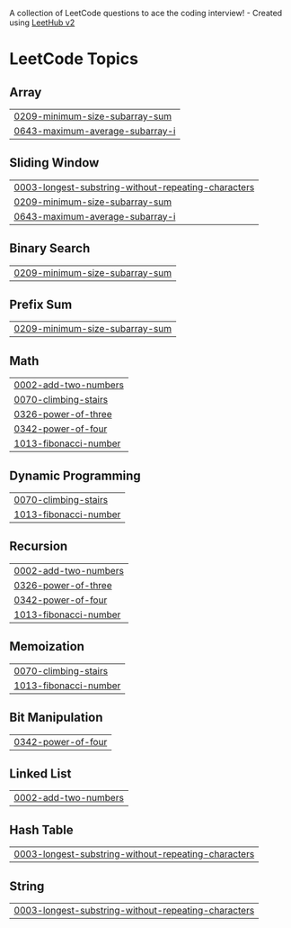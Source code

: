 A collection of LeetCode questions to ace the coding interview! - Created using [LeetHub v2](https://github.com/arunbhardwaj/LeetHub-2.0)
<!---LeetCode Topics Start-->
# LeetCode Topics
## Array
|  |
| ------- |
| [0209-minimum-size-subarray-sum](https://github.com/bhaturaj/leetcode/tree/master/0209-minimum-size-subarray-sum) |
| [0643-maximum-average-subarray-i](https://github.com/bhaturaj/leetcode/tree/master/0643-maximum-average-subarray-i) |
## Sliding Window
|  |
| ------- |
| [0003-longest-substring-without-repeating-characters](https://github.com/bhaturaj/leetcode/tree/master/0003-longest-substring-without-repeating-characters) |
| [0209-minimum-size-subarray-sum](https://github.com/bhaturaj/leetcode/tree/master/0209-minimum-size-subarray-sum) |
| [0643-maximum-average-subarray-i](https://github.com/bhaturaj/leetcode/tree/master/0643-maximum-average-subarray-i) |
## Binary Search
|  |
| ------- |
| [0209-minimum-size-subarray-sum](https://github.com/bhaturaj/leetcode/tree/master/0209-minimum-size-subarray-sum) |
## Prefix Sum
|  |
| ------- |
| [0209-minimum-size-subarray-sum](https://github.com/bhaturaj/leetcode/tree/master/0209-minimum-size-subarray-sum) |
## Math
|  |
| ------- |
| [0002-add-two-numbers](https://github.com/bhaturaj/leetcode/tree/master/0002-add-two-numbers) |
| [0070-climbing-stairs](https://github.com/bhaturaj/leetcode/tree/master/0070-climbing-stairs) |
| [0326-power-of-three](https://github.com/bhaturaj/leetcode/tree/master/0326-power-of-three) |
| [0342-power-of-four](https://github.com/bhaturaj/leetcode/tree/master/0342-power-of-four) |
| [1013-fibonacci-number](https://github.com/bhaturaj/leetcode/tree/master/1013-fibonacci-number) |
## Dynamic Programming
|  |
| ------- |
| [0070-climbing-stairs](https://github.com/bhaturaj/leetcode/tree/master/0070-climbing-stairs) |
| [1013-fibonacci-number](https://github.com/bhaturaj/leetcode/tree/master/1013-fibonacci-number) |
## Recursion
|  |
| ------- |
| [0002-add-two-numbers](https://github.com/bhaturaj/leetcode/tree/master/0002-add-two-numbers) |
| [0326-power-of-three](https://github.com/bhaturaj/leetcode/tree/master/0326-power-of-three) |
| [0342-power-of-four](https://github.com/bhaturaj/leetcode/tree/master/0342-power-of-four) |
| [1013-fibonacci-number](https://github.com/bhaturaj/leetcode/tree/master/1013-fibonacci-number) |
## Memoization
|  |
| ------- |
| [0070-climbing-stairs](https://github.com/bhaturaj/leetcode/tree/master/0070-climbing-stairs) |
| [1013-fibonacci-number](https://github.com/bhaturaj/leetcode/tree/master/1013-fibonacci-number) |
## Bit Manipulation
|  |
| ------- |
| [0342-power-of-four](https://github.com/bhaturaj/leetcode/tree/master/0342-power-of-four) |
## Linked List
|  |
| ------- |
| [0002-add-two-numbers](https://github.com/bhaturaj/leetcode/tree/master/0002-add-two-numbers) |
## Hash Table
|  |
| ------- |
| [0003-longest-substring-without-repeating-characters](https://github.com/bhaturaj/leetcode/tree/master/0003-longest-substring-without-repeating-characters) |
## String
|  |
| ------- |
| [0003-longest-substring-without-repeating-characters](https://github.com/bhaturaj/leetcode/tree/master/0003-longest-substring-without-repeating-characters) |
<!---LeetCode Topics End-->